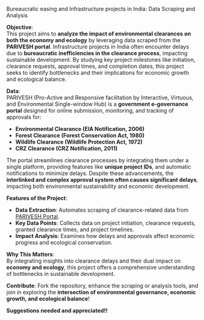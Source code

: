 Bureaucratic easing and Infrastructure projects in India: Data Scraping and Analysis  

**Objective**:  
This project aims to **analyze the impact of environmental clearances on both the economy and ecology** by leveraging data scraped from the **PARIVESH portal**. Infrastructure projects in India often encounter delays due to **bureaucratic inefficiencies in the clearance process**, impacting sustainable development. By studying key project milestones like initiation, clearance requests, approval times, and completion dates, this project seeks to identify bottlenecks and their implications for economic growth and ecological balance.

**Data**:  
PARIVESH (Pro-Active and Responsive facilitation by Interactive, Virtuous, and Environmental Single-window Hub) is a **government e-governance portal** designed for online submission, monitoring, and tracking of approvals for:  
- **Environmental Clearance (EIA Notification, 2006)**  
- **Forest Clearance (Forest Conservation Act, 1980)**  
- **Wildlife Clearance (Wildlife Protection Act, 1972)**  
- **CRZ Clearance (CRZ Notification, 2011)**  

The portal streamlines clearance processes by integrating them under a single platform, providing features like **unique project IDs**, and automatic notifications to minimize delays. Despite these advancements, the **interlinked and complex approval system often causes significant delays**, impacting both environmental sustainability and economic development.  

**Features of the Project**:  
- **Data Extraction**: Automates scraping of clearance-related data from [PARIVESH Portal](https://parivesh.nic.in/#/).  
- **Key Data Points**: Collects data on project initiation, clearance requests, granted clearance times, and project timelines.  
- **Impact Analysis**: Examines how delays and approvals affect economic progress and ecological conservation.  


**Why This Matters**:  
By integrating insights into clearance delays and their dual impact on **economy and ecology**, this project offers a comprehensive understanding of bottlenecks in sustainable development.  

**Contribute**: Fork the repository, enhance the scraping or analysis tools, and join in exploring the **intersection of environmental governance, economic growth, and ecological balance**!

**Suggestions needed and appreciated!!**
